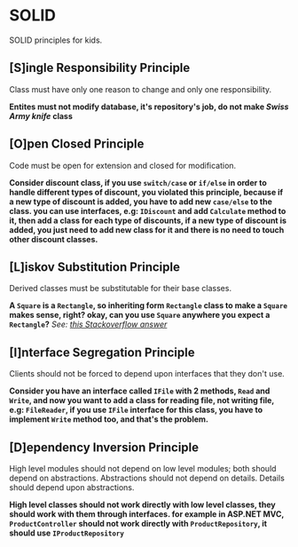 # SOLID
SOLID principles for kids.

## [S]ingle Responsibility Principle
Class must have only one reason to change and only one responsibility.

__Entites must not modify database, it's repository's job, do not make _Swiss Army knife_ class__

## [O]pen Closed Principle
Code must be open for extension and closed for modification.

__Consider discount class, if you use `switch/case` or `if/else` in order to handle different types of discount, you violated this principle, because if a new type of discount is added, you have to add new `case/else` to the class. you can use interfaces, e.g: `IDiscount` and add `Calculate` method to it, then add a class for each type of discounts, if a new type of discount is added, you just need to add new class for it and there is no need to touch other discount classes.__

## [L]iskov Substitution Principle
Derived classes must be substitutable for their base classes.

__A `Square` is a `Rectangle`, so inheriting form `Rectangle` class to make a `Square` makes sense, right? okay, can you use `Square` anywhere you expect a `Rectangle`?__ _See: [this Stackoverflow answer](https://stackoverflow.com/a/584732/3367974)_

## [I]nterface Segregation Principle
Clients should not be forced to depend upon interfaces that they don't use.

__Consider you have an interface called `IFile` with 2 methods, `Read` and `Write`, and now you want to add a class for reading file, not writing file, e.g: `FileReader`, if you use `IFile` interface for this class, you have to implement `Write` method too, and that's the problem.__

## [D]ependency Inversion Principle
High level modules should not depend on low level modules; both should depend on abstractions. Abstractions should not depend on details.  Details should depend upon abstractions.

__High level classes should not work directly with low level classes, they should work with them through interfaces. for example in ASP.NET MVC, `ProductController` should not work directly with `ProductRepository`, it should use `IProductRepository`__
